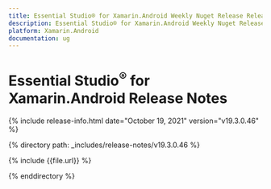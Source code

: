 ```yaml
---
title: Essential Studio® for Xamarin.Android Weekly Nuget Release Release Notes  
description: Essential Studio® for Xamarin.Android Weekly Nuget Release Release Notes  
platform: Xamarin.Android
documentation: ug
---
```


# Essential Studio<sup>®</sup> for Xamarin.Android  Release Notes  

{% include release-info.html date="October 19, 2021"  version="v19.3.0.46" %} 


{% directory path: _includes/release-notes/v19.3.0.46
 %}

{% include {{file.url}} %}

{% enddirectory %}